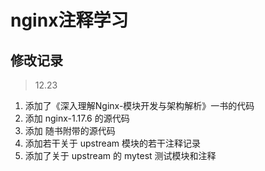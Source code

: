 # nginx注释学习


## 修改记录

> 12.23

1. 添加了《深入理解Nginx-模块开发与架构解析》一书的代码
2. 添加 nginx-1.17.6 的源代码
3. 添加 随书附带的源代码
4. 添加若干关于 upstream 模块的若干注释记录
5. 添加了关于 upstream 的 mytest 测试模块和注释
